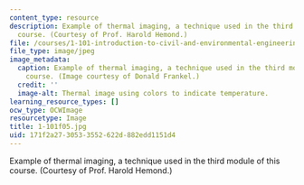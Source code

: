 ```yaml
---
content_type: resource
description: Example of thermal imaging, a technique used in the third module of this
  course. (Courtesy of Prof. Harold Hemond.)
file: /courses/1-101-introduction-to-civil-and-environmental-engineering-design-i-fall-2005/171f2a2730533552622d882edd1151d4_1-101f05.jpg
file_type: image/jpeg
image_metadata:
  caption: Example of thermal imaging, a technique used in the third module of this
    course. (Image courtesy of Donald Frankel.)
  credit: ''
  image-alt: Thermal image using colors to indicate temperature.
learning_resource_types: []
ocw_type: OCWImage
resourcetype: Image
title: 1-101f05.jpg
uid: 171f2a27-3053-3552-622d-882edd1151d4
---
```

Example of thermal imaging, a technique used in the third module of this course. (Courtesy of Prof. Harold Hemond.)

